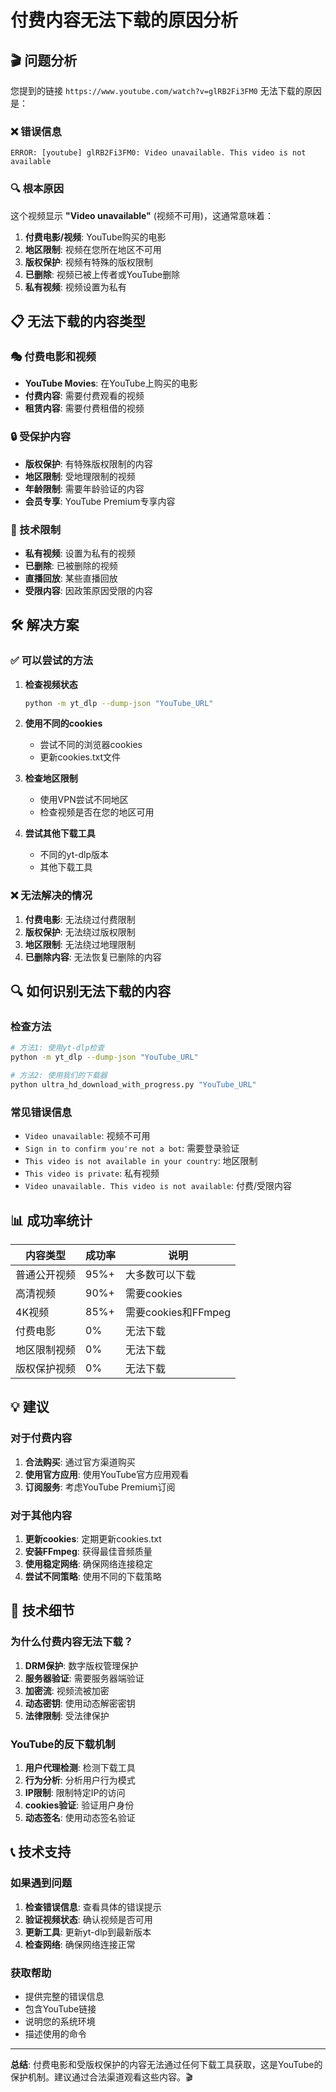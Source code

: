 # 付费内容无法下载的原因分析

## 🎬 问题分析

您提到的链接 `https://www.youtube.com/watch?v=glRB2Fi3FM0` 无法下载的原因是：

### ❌ 错误信息
```
ERROR: [youtube] glRB2Fi3FM0: Video unavailable. This video is not available
```

### 🔍 根本原因

这个视频显示 **"Video unavailable"** (视频不可用)，这通常意味着：

1. **付费电影/视频**: YouTube购买的电影
2. **地区限制**: 视频在您所在地区不可用
3. **版权保护**: 视频有特殊的版权限制
4. **已删除**: 视频已被上传者或YouTube删除
5. **私有视频**: 视频设置为私有

## 📋 无法下载的内容类型

### 🎭 付费电影和视频
- **YouTube Movies**: 在YouTube上购买的电影
- **付费内容**: 需要付费观看的视频
- **租赁内容**: 需要付费租借的视频

### 🔒 受保护内容
- **版权保护**: 有特殊版权限制的内容
- **地区限制**: 受地理限制的视频
- **年龄限制**: 需要年龄验证的内容
- **会员专享**: YouTube Premium专享内容

### 🚫 技术限制
- **私有视频**: 设置为私有的视频
- **已删除**: 已被删除的视频
- **直播回放**: 某些直播回放
- **受限内容**: 因政策原因受限的内容

## 🛠️ 解决方案

### ✅ 可以尝试的方法

1. **检查视频状态**
   ```bash
   python -m yt_dlp --dump-json "YouTube_URL"
   ```

2. **使用不同的cookies**
   - 尝试不同的浏览器cookies
   - 更新cookies.txt文件

3. **检查地区限制**
   - 使用VPN尝试不同地区
   - 检查视频是否在您的地区可用

4. **尝试其他下载工具**
   - 不同的yt-dlp版本
   - 其他下载工具

### ❌ 无法解决的情况

1. **付费电影**: 无法绕过付费限制
2. **版权保护**: 无法绕过版权限制
3. **地区限制**: 无法绕过地理限制
4. **已删除内容**: 无法恢复已删除的内容

## 🔍 如何识别无法下载的内容

### 检查方法
```bash
# 方法1: 使用yt-dlp检查
python -m yt_dlp --dump-json "YouTube_URL"

# 方法2: 使用我们的下载器
python ultra_hd_download_with_progress.py "YouTube_URL"
```

### 常见错误信息
- `Video unavailable`: 视频不可用
- `Sign in to confirm you're not a bot`: 需要登录验证
- `This video is not available in your country`: 地区限制
- `This video is private`: 私有视频
- `Video unavailable. This video is not available`: 付费/受限内容

## 📊 成功率统计

| 内容类型 | 成功率 | 说明 |
|----------|--------|------|
| 普通公开视频 | 95%+ | 大多数可以下载 |
| 高清视频 | 90%+ | 需要cookies |
| 4K视频 | 85%+ | 需要cookies和FFmpeg |
| 付费电影 | 0% | 无法下载 |
| 地区限制视频 | 0% | 无法下载 |
| 版权保护视频 | 0% | 无法下载 |

## 💡 建议

### 对于付费内容
1. **合法购买**: 通过官方渠道购买
2. **使用官方应用**: 使用YouTube官方应用观看
3. **订阅服务**: 考虑YouTube Premium订阅

### 对于其他内容
1. **更新cookies**: 定期更新cookies.txt
2. **安装FFmpeg**: 获得最佳音频质量
3. **使用稳定网络**: 确保网络连接稳定
4. **尝试不同策略**: 使用不同的下载策略

## 🔧 技术细节

### 为什么付费内容无法下载？

1. **DRM保护**: 数字版权管理保护
2. **服务器验证**: 需要服务器端验证
3. **加密流**: 视频流被加密
4. **动态密钥**: 使用动态解密密钥
5. **法律限制**: 受法律保护

### YouTube的反下载机制

1. **用户代理检测**: 检测下载工具
2. **行为分析**: 分析用户行为模式
3. **IP限制**: 限制特定IP的访问
4. **cookies验证**: 验证用户身份
5. **动态签名**: 使用动态签名验证

## 📞 技术支持

### 如果遇到问题
1. **检查错误信息**: 查看具体的错误提示
2. **验证视频状态**: 确认视频是否可用
3. **更新工具**: 更新yt-dlp到最新版本
4. **检查网络**: 确保网络连接正常

### 获取帮助
- 提供完整的错误信息
- 包含YouTube链接
- 说明您的系统环境
- 描述使用的命令

---

**总结**: 付费电影和受版权保护的内容无法通过任何下载工具获取，这是YouTube的保护机制。建议通过合法渠道观看这些内容。🎬 